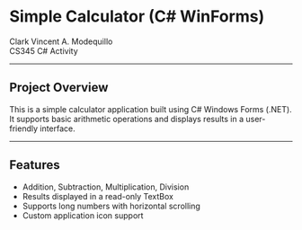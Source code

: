 # Simple Calculator (C# WinForms)

Clark Vincent A. Modequillo  
CS345 C# Activity  

---

## Project Overview
This is a simple calculator application built using C# Windows Forms (.NET).  
It supports basic arithmetic operations and displays results in a user-friendly interface.  

---

## Features
- Addition, Subtraction, Multiplication, Division  
- Results displayed in a read-only TextBox  
- Supports long numbers with horizontal scrolling  
- Custom application icon support  

